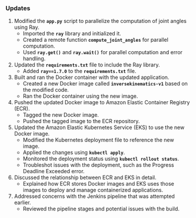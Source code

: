 ### Updates

1. Modified the **`app.py`** script to parallelize the computation of joint angles using Ray.
    - Imported the **`ray`** library and initialized it.
    - Created a remote function **`compute_joint_angles`** for parallel computation.
    - Used **`ray.get()`** and **`ray.wait()`** for parallel computation and error handling.
2. Updated the **`requirements.txt`** file to include the Ray library.
    - Added **`ray==1.7.0`** to the **`requirements.txt`** file.
3. Built and ran the Docker container with the updated application.
    - Created a new Docker image called **`inversekinematics-v1`** based on the modified code.
    - Ran the Docker container using the new image.
4. Pushed the updated Docker image to Amazon Elastic Container Registry (ECR).
    - Tagged the new Docker image.
    - Pushed the tagged image to the ECR repository.
5. Updated the Amazon Elastic Kubernetes Service (EKS) to use the new Docker image.
    - Modified the Kubernetes deployment file to reference the new image.
    - Applied the changes using **`kubectl apply`**.
    - Monitored the deployment status using **`kubectl rollout status`**.
    - Troubleshot issues with the deployment, such as the Progress Deadline Exceeded error.
6. Discussed the relationship between ECR and EKS in detail.
    - Explained how ECR stores Docker images and EKS uses those images to deploy and manage containerized applications.
7. Addressed concerns with the Jenkins pipeline that was attempted earlier.
    - Reviewed the pipeline stages and potential issues with the build.